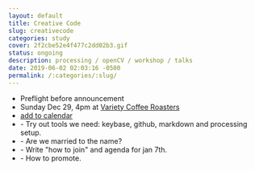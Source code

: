 ```yaml
---
layout: default
title: Creative Code
slug: creativecode
categories: study
cover: 2f2cbe52e4f477c2dd02b3.gif
status: ongoing
description: processing / openCV / workshop / talks
date: 2019-06-02 02:03:16 -0500
permalink: /:categories/:slug/
---
```


<section class="session wow">
  <div class="counter"></div>
  <ul class="syllabus">
    <li class="title">Preflight before announcement</li>
    <li class="meeting">Sunday Dec 29, 4pm at <a href="https://www.google.com/maps/place/Variety+Coffee+Roasters/@40.7027344,-73.9192718,17z/data=!3m1!4b1!4m5!3m4!1s0x89c25c1e9488e8bb:0x667bb1e4f38b8839!8m2!3d40.7027304!4d-73.9170831">Variety Coffee Roasters</a></li> 
    <li class="action"> <a
        href="/assets/events/creativecode-1.ics">add to calendar</a></li>

<li>
- Try out tools we need: keybase, github, markdown and processing setup.</li>
<li>- Are we married to the name?</li>
<li>- Write "how to join" and agenda for jan 7th.</li>
<li>- How to promote.</li>    


  </ul>
</section>

<!-- <section class="session wow">
  <div class="counter"></div>
  <ul class="syllabus">
    <li class="title">number 2</li>
<li class="agenda">Lorem ipsum dolor sit amet, consectetur adipisicing elit. Modi veritatis culpa accusamus dolore, aliquam, recusandae explicabo sunt excepturi quam necessitatibus.</li>    <li class="meeting">Tuesday Jan 7, 7 to 10pm</li>
 <li class="place">375 menahan street or online at <a href="https://whereby.com/praxis_nyc">Wereby</a></li> 

  </ul>
</section> -->